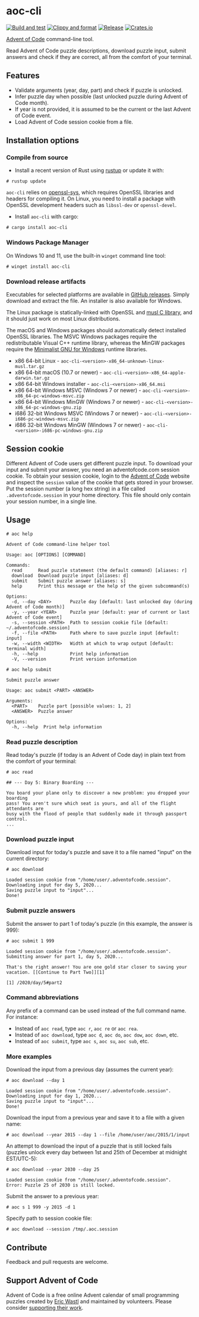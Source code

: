 # aoc-cli

[![Build and test](https://github.com/scarvalhojr/aoc-cli/actions/workflows/build-and-test.yml/badge.svg)](https://github.com/scarvalhojr/aoc-cli/actions/workflows/build-and-test.yml)
[![Clippy and format](https://github.com/scarvalhojr/aoc-cli/actions/workflows/clippy-and-fmt.yml/badge.svg)](https://github.com/scarvalhojr/aoc-cli/actions/workflows/clippy-and-fmt.yml)
[![Release](https://github.com/scarvalhojr/aoc-cli/actions/workflows/release.yml/badge.svg)](https://github.com/scarvalhojr/aoc-cli/actions/workflows/release.yml)
[![Crates.io](https://img.shields.io/crates/v/aoc-cli.svg)](https://crates.io/crates/aoc-cli)

[Advent of Code](https://adventofcode.com) command-line tool.

Read Advent of Code puzzle descriptions, download puzzle input, submit answers
and check if they are correct, all from the comfort of your terminal.

## Features

- Validate arguments (year, day, part) and check if puzzle is unlocked.
- Infer puzzle day when possible (last unlocked puzzle during Advent of Code
  month).
- If year is not provided, it is assumed to be the current or the last Advent of
  Code event.
- Load Advent of Code session cookie from a file.

## Installation options

### Compile from source

- Install a recent version of Rust using [rustup](https://rustup.rs/) or update
it with:
```
# rustup update
```

`aoc-cli` relies on [openssl-sys](https://crates.io/crates/openssl-sys), which
requires OpenSSL libraries and headers for compiling it. On Linux, you need
to install a package with OpenSSL development headers such as `libssl-dev` or
`openssl-devel`.

- Install `aoc-cli` with cargo:
```
# cargo install aoc-cli
```

### Windows Package Manager

On Windows 10 and 11, use the built-in `winget` command line tool:

```
# winget install aoc-cli
```

### Download release artifacts

Executables for selected platforms are available in
[GitHub releases](https://github.com/scarvalhojr/aoc-cli/releases). Simply
download and extract the file. An installer is also available for Windows.

The Linux package is statically-linked with
OpenSSL and [musl C library](https://www.musl-libc.org/), and it should just
work on most Linux distributions.

The macOS and Windows packages should
automatically detect installed OpenSSL libraries. The MSVC Windows packages
require the redistributable Visual C++ runtime library, whereas the MinGW
packages require the [Minimalist GNU for Windows](https://osdn.net/projects/mingw/)
runtime libraries.

* x86 64-bit Linux - `aoc-cli-<version>-x86_64-unknown-linux-musl.tar.gz`
* x86 64-bit macOS (10.7 or newer) - `aoc-cli-<version>-x86_64-apple-darwin.tar.gz`
* x86 64-bit Windows installer - `aoc-cli-<version>-x86_64.msi`
* x86 64-bit Windows MSVC (Windows 7 or newer) - `aoc-cli-<version>-x86_64-pc-windows-msvc.zip`
* x86 64-bit Windows MinGW (Windows 7 or newer) - `aoc-cli-<version>-x86_64-pc-windows-gnu.zip`
* i686 32-bit Windows MSVC (Windows 7 or newer) - `aoc-cli-<version>-i686-pc-windows-msvc.zip`
* i686 32-bit Windows MinGW (Windows 7 or newer) - `aoc-cli-<version>-i686-pc-windows-gnu.zip`

## Session cookie

Different Advent of Code users get different puzzle input. To download your
input and submit your answer, you need an adventofcode.com session cookie. To
obtain your session cookie, login to the
[Advent of Code](https://adventofcode.com) website and inspect the `session`
value of the cookie that gets stored in your browser. Put the session number (a
long hex string) in a file called `.adventofcode.session` in your home
directory. This file should only contain your session number, in a single line.

## Usage

```
# aoc help

Advent of Code command-line helper tool

Usage: aoc [OPTIONS] [COMMAND]

Commands:
  read      Read puzzle statement (the default command) [aliases: r]
  download  Download puzzle input [aliases: d]
  submit    Submit puzzle answer [aliases: s]
  help      Print this message or the help of the given subcommand(s)

Options:
  -d, --day <DAY>       Puzzle day [default: last unlocked day (during Advent of Code month)]
  -y, --year <YEAR>     Puzzle year [default: year of current or last Advent of Code event]
  -s, --session <PATH>  Path to session cookie file [default: ~/.adventofcode.session]
  -f, --file <PATH>     Path where to save puzzle input [default: input]
  -w, --width <WIDTH>   Width at which to wrap output [default: terminal width]
  -h, --help            Print help information
  -V, --version         Print version information
```

```
# aoc help submit

Submit puzzle answer

Usage: aoc submit <PART> <ANSWER>

Arguments:
  <PART>    Puzzle part [possible values: 1, 2]
  <ANSWER>  Puzzle answer

Options:
  -h, --help  Print help information
```

### Read puzzle description

Read today's puzzle (if today is an Advent of Code day) in plain text from the
comfort of your terminal:

```
# aoc read

## --- Day 5: Binary Boarding ---

You board your plane only to discover a new problem: you dropped your boarding
pass! You aren't sure which seat is yours, and all of the flight attendants are
busy with the flood of people that suddenly made it through passport control.
...
```

### Download puzzle input

Download input for today's puzzle and save it to a file named "input" on the
current directory:

```
# aoc download

Loaded session cookie from "/home/user/.adventofcode.session".
Downloading input for day 5, 2020...
Saving puzzle input to "input"...
Done!
```

### Submit puzzle answers

Submit the answer to part 1 of today's puzzle (in this example, the answer is
999):

```
# aoc submit 1 999

Loaded session cookie from "/home/user/.adventofcode.session".
Submitting answer for part 1, day 5, 2020...

That's the right answer! You are one gold star closer to saving your vacation. [[Continue to Part Two]][1]

[1] /2020/day/5#part2
```

### Command abbreviations

Any prefix of a command can be used instead of the full command name. For instance:
- Instead of `aoc read`, type `aoc r`, `aoc re` or `aoc rea`.
- Instead of `aoc download`, type `aoc d`, `aoc do`, `aoc dow`, `aoc down`, etc.
- Instead of `aoc submit`, type `aoc s`, `aoc su`, `aoc sub`, etc.

### More examples

Download the input from a previous day (assumes the current year):

```
# aoc download --day 1

Loaded session cookie from "/home/user/.adventofcode.session".
Downloading input for day 1, 2020...
Saving puzzle input to "input"...
Done!
```

Download the input from a previous year and save it to a file with a given
name:

```
# aoc download --year 2015 --day 1 --file /home/user/aoc/2015/1/input
```

An attempt to download the input of a puzzle that is still locked fails
(puzzles unlock every day between 1st and 25th of December at midnight
EST/UTC-5):

```
# aoc download --year 2030 --day 25

Loaded session cookie from "/home/user/.adventofcode.session".
Error: Puzzle 25 of 2030 is still locked.
```

Submit the answer to a previous year:
```
# aoc s 1 999 -y 2015 -d 1
```

Specify path to session cookie file:
```
# aoc download --session /tmp/.aoc.session
```

## Contribute

Feedback and pull requests are welcome.

## Support Advent of Code

Advent of Code is a free online Advent calendar of small programming puzzles
created by [Eric Wastl](http://was.tl/) and maintained by volunteers. Please
consider [supporting their work](https://adventofcode.com/support).
